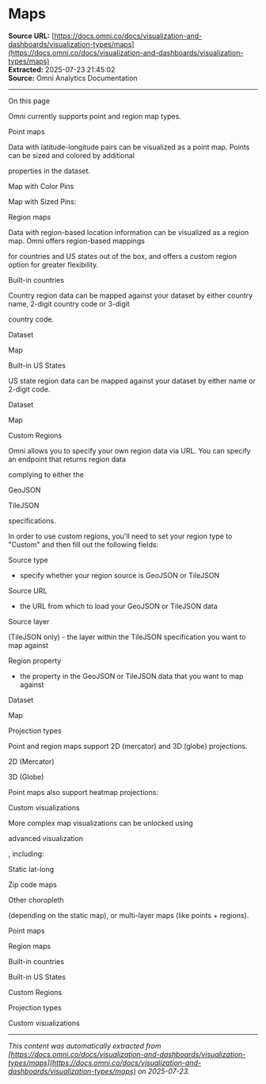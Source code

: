 # Maps

**Source URL:** [https://docs.omni.co/docs/visualization-and-dashboards/visualization-types/maps](https://docs.omni.co/docs/visualization-and-dashboards/visualization-types/maps)  
**Extracted:** 2025-07-23 21:45:02  
**Source:** Omni Analytics Documentation

---

On this page

Omni currently supports point and region map types.

Point maps

Data with latitude-longitude pairs can be visualized as a point map. Points can be sized and colored by additional

properties in the dataset.

Map with Color Pins

Map with Sized Pins:

Region maps

Data with region-based location information can be visualized as a region map. Omni offers region-based mappings

for countries and US states out of the box, and offers a custom region option for greater flexibility.

Built-in countries

Country region data can be mapped against your dataset by either country name, 2-digit country code or 3-digit

country code.

Dataset

Map

Built-in US States

US state region data can be mapped against your dataset by either name or 2-digit code.

Dataset

Map

Custom Regions

Omni allows you to specify your own region data via URL. You can specify an endpoint that returns region data

complying to either the

GeoJSON

TileJSON

specifications.

In order to use custom regions, you'll need to set your region type to "Custom" and then fill out the following fields:

Source type

- specify whether your region source is GeoJSON or TileJSON

Source URL

- the URL from which to load your GeoJSON or TileJSON data

Source layer

(TileJSON only) - the layer within the TileJSON specification you want to map against

Region property

- the property in the GeoJSON or TileJSON data that you want to map against

Dataset

Map

Projection types

Point and region maps support 2D (mercator) and 3D (globe) projections.

2D (Mercator)

3D (Globe)

Point maps also support heatmap projections:

Custom visualizations

More complex map visualizations can be unlocked using

advanced visualization

, including:

Static lat-long

Zip code maps

Other choropleth

(depending on the static map), or multi-layer maps (like points + regions).

Point maps

Region maps

Built-in countries

Built-in US States

Custom Regions

Projection types

Custom visualizations

---

*This content was automatically extracted from [https://docs.omni.co/docs/visualization-and-dashboards/visualization-types/maps](https://docs.omni.co/docs/visualization-and-dashboards/visualization-types/maps) on 2025-07-23.*
